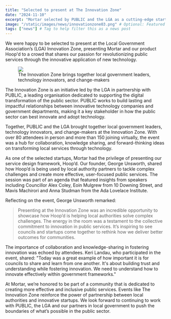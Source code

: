 ```yaml
---
title: "Selected to present at The Innovation Zone"
date: "2024-11-10"
excerpt: "Mortar selected by PUBLIC and the LGA as a cutting-edge startup applying technology to transform local services."
image: "/static/images/news/innovationzone03.png" # Optional: Featured image
tags: ["news"] # Tag to help filter this as a news post
---
```


We were happy to be selected to present at the Local Government Association’s (LGA) Innovation Zone, presenting Mortar and our product Hoop'd to a crowd that shares our passion for revolutionizing public services through the innovative application of new technology.

<figure>
  <img src="{{ '/static/images/news/innovationzone01.jpg' | url }}" />
  <figcaption>
    The Innovation Zone brings together local government leaders, technology innovators, and change-makers
  </figcaption>
</figure> 

The Innovation Zone is an initiative led by the LGA in partnership with PUBLIC, a leading organisation dedicated to supporting the digital transformation of the public sector. PUBLIC works to build lasting and impactful relationships between innovative technology companies and government departments, making it a key stakeholder in how the public sector can best innovate and adopt technology.

Together, PUBLIC and the LGA brought together local government leaders, technology innovators, and change-makers at the Innovation Zone. With over 80 attendees in person and more than 150 joining virtually, the event was a hub for collaboration, knowledge sharing, and forward-thinking ideas on transforming local services through technology.

As one of the selected startups, Mortar had the privilege of presenting our service design framework, Hoop’d. Our founder, George Unsworth, shared how Hoop’d is being used by local authority partners to tackle complex challenges and create more effective, user-focused public services. The session was part of an agenda that featured insights from speakers including Councillor Alex Coley, Eoin Mulgrew from 10 Downing Street, and Mavis Machirori and Anna Studman from the Ada Lovelace Institute.

Reflecting on the event, George Unsworth remarked:
> Presenting at the Innovation Zone was an incredible opportunity to showcase how Hoop’d is helping local authorities solve complex challenges. The energy in the room was a testament to the collective commitment to innovation in public services. It’s inspiring to see councils and startups come together to rethink how we deliver better outcomes for communities.

The importance of collaboration and knowledge-sharing in fostering innovation was echoed by attendees. Keri Landau, who participated in the event, shared: "Today was a great example of how important it is for councils to share and learn from one another. It's about building trust and understanding while fostering innovation. We need to understand how to innovate effectively within government frameworks."

At Mortar, we’re honored to be part of a community that is dedicated to creating more effective and inclusive public services. Events like The Innovation Zone reinforce the power of partnership between local authorities and innovative startups. We look forward to continuing to work with PUBLIC, the LGA and our partners in local government to push the boundaries of what’s possible in the public sector.
